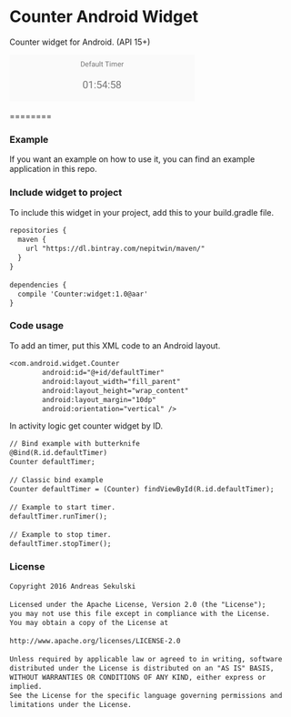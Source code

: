 Counter Android Widget
================

Counter widget for Android. (API 15+)

![Default Timer](images/default_timer.png)

========
### Example

If you want an example on how to use it, you can find an example application in this repo.

### Include widget to project

To include this widget in your project, add this to your build.gradle file.
```
repositories {
  maven {
    url "https://dl.bintray.com/nepitwin/maven/"
  }
}

dependencies {
  compile 'Counter:widget:1.0@aar'
}  
```

### Code usage

To add an timer, put this XML code to an Android layout.
```
<com.android.widget.Counter
        android:id="@+id/defaultTimer"
        android:layout_width="fill_parent"
        android:layout_height="wrap_content"
        android:layout_margin="10dp"
        android:orientation="vertical" />
```

In activity logic get counter widget by ID.
```
// Bind example with butterknife
@Bind(R.id.defaultTimer)
Counter defaultTimer;

// Classic bind example
Counter defaultTimer = (Counter) findViewById(R.id.defaultTimer);

// Example to start timer.
defaultTimer.runTimer();

// Example to stop timer.
defaultTimer.stopTimer();
```

### License

```
Copyright 2016 Andreas Sekulski

Licensed under the Apache License, Version 2.0 (the "License");
you may not use this file except in compliance with the License.
You may obtain a copy of the License at

http://www.apache.org/licenses/LICENSE-2.0

Unless required by applicable law or agreed to in writing, software
distributed under the License is distributed on an "AS IS" BASIS,
WITHOUT WARRANTIES OR CONDITIONS OF ANY KIND, either express or implied.
See the License for the specific language governing permissions and
limitations under the License.
```
